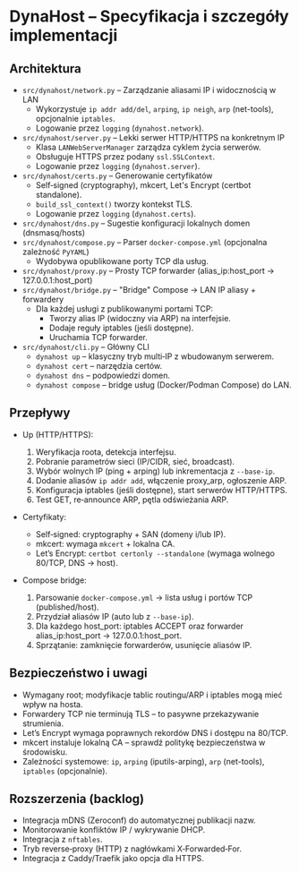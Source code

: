 # DynaHost – Specyfikacja i szczegóły implementacji

## Architektura

- `src/dynahost/network.py` – Zarządzanie aliasami IP i widocznością w LAN
  - Wykorzystuje `ip addr add/del`, `arping`, `ip neigh`, `arp` (net-tools), opcjonalnie `iptables`.
  - Logowanie przez `logging` (`dynahost.network`).
- `src/dynahost/server.py` – Lekki serwer HTTP/HTTPS na konkretnym IP
  - Klasa `LANWebServerManager` zarządza cyklem życia serwerów.
  - Obsługuje HTTPS przez podany `ssl.SSLContext`.
  - Logowanie przez `logging` (`dynahost.server`).
- `src/dynahost/certs.py` – Generowanie certyfikatów
  - Self‑signed (cryptography), mkcert, Let's Encrypt (certbot standalone).
  - `build_ssl_context()` tworzy kontekst TLS.
  - Logowanie przez `logging` (`dynahost.certs`).
- `src/dynahost/dns.py` – Sugestie konfiguracji lokalnych domen (dnsmasq/hosts)
- `src/dynahost/compose.py` – Parser `docker-compose.yml` (opcjonalna zależność `PyYAML`)
  - Wydobywa opublikowane porty TCP dla usług.
- `src/dynahost/proxy.py` – Prosty TCP forwarder (alias_ip:host_port → 127.0.0.1:host_port)
- `src/dynahost/bridge.py` – "Bridge" Compose → LAN IP aliasy + forwardery
  - Dla każdej usługi z publikowanymi portami TCP:
    - Tworzy alias IP (widoczny via ARP) na interfejsie.
    - Dodaje reguły iptables (jeśli dostępne).
    - Uruchamia TCP forwarder.
- `src/dynahost/cli.py` – Główny CLI
  - `dynahost up` – klasyczny tryb multi‑IP z wbudowanym serwerem.
  - `dynahost cert` – narzędzia certów.
  - `dynahost dns` – podpowiedzi domen.
  - `dynahost compose` – bridge usług (Docker/Podman Compose) do LAN.

## Przepływy

- Up (HTTP/HTTPS):
  1. Weryfikacja roota, detekcja interfejsu.
  2. Pobranie parametrów sieci (IP/CIDR, sieć, broadcast).
  3. Wybór wolnych IP (ping + arping) lub inkrementacja z `--base-ip`.
  4. Dodanie aliasów `ip addr add`, włączenie proxy_arp, ogłoszenie ARP.
  5. Konfiguracja iptables (jeśli dostępne), start serwerów HTTP/HTTPS.
  6. Test GET, re‑announce ARP, pętla odświeżania ARP.

- Certyfikaty:
  - Self‑signed: cryptography + SAN (domeny i/lub IP).
  - mkcert: wymaga `mkcert` + lokalna CA.
  - Let’s Encrypt: `certbot certonly --standalone` (wymaga wolnego 80/TCP, DNS → host).

- Compose bridge:
  1. Parsowanie `docker-compose.yml` → lista usług i portów TCP (published/host).
  2. Przydział aliasów IP (auto lub z `--base-ip`).
  3. Dla każdego host_port: iptables ACCEPT oraz forwarder alias_ip:host_port → 127.0.0.1:host_port.
  4. Sprzątanie: zamknięcie forwarderów, usunięcie aliasów IP.

## Bezpieczeństwo i uwagi

- Wymagany root; modyfikacje tablic routingu/ARP i iptables mogą mieć wpływ na hosta.
- Forwardery TCP nie terminują TLS – to pasywne przekazywanie strumienia.
- Let’s Encrypt wymaga poprawnych rekordów DNS i dostępu na 80/TCP.
- mkcert instaluje lokalną CA – sprawdź politykę bezpieczeństwa w środowisku.
- Zależności systemowe: `ip`, `arping` (iputils-arping), `arp` (net-tools), `iptables` (opcjonalnie).

## Rozszerzenia (backlog)

- Integracja mDNS (Zeroconf) do automatycznej publikacji nazw.
- Monitorowanie konfliktów IP / wykrywanie DHCP.
- Integracja z `nftables`.
- Tryb reverse‑proxy (HTTP) z nagłówkami X‑Forwarded‑For.
- Integracja z Caddy/Traefik jako opcja dla HTTPS.

